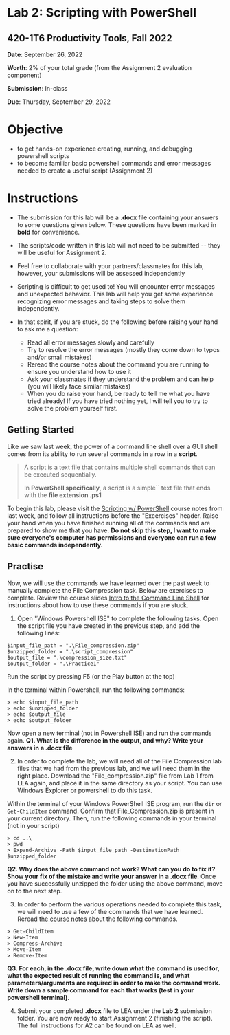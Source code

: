 # Lab 2: Scripting with PowerShell
## 420-1T6 Productivity Tools, Fall 2022
**Date**: September 26, 2022

**Worth**: 2% of your total grade (from the Assignment 2 evaluation component)

**Submission**: In-class

**Due**: Thursday, September 29, 2022


# Objective
- to get hands-on experience creating, running, and debugging powershell scripts
- to become familiar basic powershell commands and error messages needed to create a useful script (Assignment 2)

# Instructions
- The submission for this lab will be a **.docx** file containing your answers to some questions given below. These questions have been marked in **bold** for convenience.
- The scripts/code written in this lab will not need to be submitted -- they will be useful for Assignment 2.
- Feel free to collaborate with your partners/classmates for this lab, however, your submissions will be assessed independently
- Scripting is difficult to get used to! You will encounter error messages and unexpected behavior. This lab will help you get some experience recognizing error messages and taking steps to solve them independently.
- In that spirit, if you are stuck, do the following before raising your hand to ask me a question:

    * Read all error messages slowly and carefully
    * Try to resolve the error messages (mostly they come down to typos and/or small mistakes)
    * Reread the course notes about the command you are running to ensure you understand how to use it
    * Ask your classmates if they understand the problem and can help (you will likely face similar mistakes)
    * When you do raise your hand, be ready to tell me what you have tried already! If you have tried nothing yet, I will tell you to try to solve the problem yourself first.


## Getting Started
Like we saw last week, the power of a command line shell over a GUI shell comes from its ability to run several commands in a row in a **script**.

> A script is a text file that contains multiple shell commands that can be executed sequentially.
>
> In **PowerShell specifically**, a script is a simple`` text file that ends with the **file extension .ps1**

To begin this lab, please visit the [Scripting w/ PowerShell](https://michaelhaaf.github.io/1T6-F22/#/wk7/pwsh_scripting) course notes from last week, and follow all instructions before the "Excercises" header. Raise your hand when you have finished running all of the commands and are prepared to show me that you have. **Do not skip this step, I want to make sure everyone's computer has permissions and everyone can run a few basic commands independently.**

## Practise
Now, we will use the commands we have learned over the past week to manually complete the File Compression task. Below are exercises to complete. Review the course slides [Intro to the Command Line Shell](https://michaelhaaf.github.io/1T6-F22/#/wk7/intro-command-line) for instructions about how to use these commands if you are stuck.

1. Open "Windows Powershell ISE" to complete the following tasks. Open the script file you have created in the previous step, and add the following lines:

```
$input_file_path = ".\File_compression.zip"
$unzipped_folder = ".\script_compression"
$output_file = ".\compression_size.txt"
$output_folder = ".\Practice1"
```
Run the script by pressing F5 (or the Play button at the top)

In the terminal within Powershell, run the following commands:

```
> echo $input_file_path
> echo $unzipped_folder
> echo $output_file
> echo $output_folder
```

Now open a new terminal (not in Powershell ISE) and run the commands again. **Q1. What is the difference in the output, and why? Write your answers in a .docx file**

2. In order to complete the lab, we will need all of the File Compression lab files that we had from the previous lab, and we will need them in the right place. Download the "File_compression.zip" file from Lab 1 from LEA again, and place it in the same directory as your script. You can use Windows Explorer or powershell to do this task. 

Within the terminal of your Windows PowerShell ISE program, run the `dir` or `Get-ChildItem` command. Confirm that File_Compression.zip is present in your current directory. Then, run the following commands in your terminal (not in your script)

```
> cd ..\
> pwd
> Expand-Archive -Path $input_file_path -DestinationPath $unzipped_folder
```

**Q2. Why does the above command not work? What can you do to fix it? Show your fix of the mistake and write your answer in a .docx file**. Once you have successfully unzipped the folder using the above command, move on to the next step.

3. In order to perform the various operations needed to complete this task, we will need to use a few of the commands that we have learned. Reread [the course notes](wk7/intro-command-line) about the following commands.
```
> Get-ChildItem
> New-Item
> Compress-Archive
> Move-Item
> Remove-Item
```
**Q3. For each, in the .docx file, write down what the command is used for, what the expected result of running the command is, and what parameters/arguments are required in order to make the command work. Write down a sample command for each that works (test in your powershell terminal).**

4. Submit your completed **.docx** file to LEA under the **Lab 2** submission folder. You are now ready to start Assignment 2 (finishing the script). The full instructions for A2 can be found on LEA as well.
